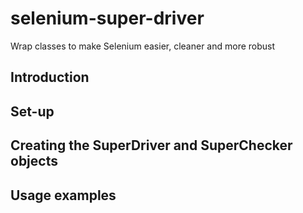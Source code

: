 # selenium-super-driver

Wrap classes to make Selenium easier, cleaner and more robust

## Introduction

## Set-up

## Creating the SuperDriver and SuperChecker objects

## Usage examples


